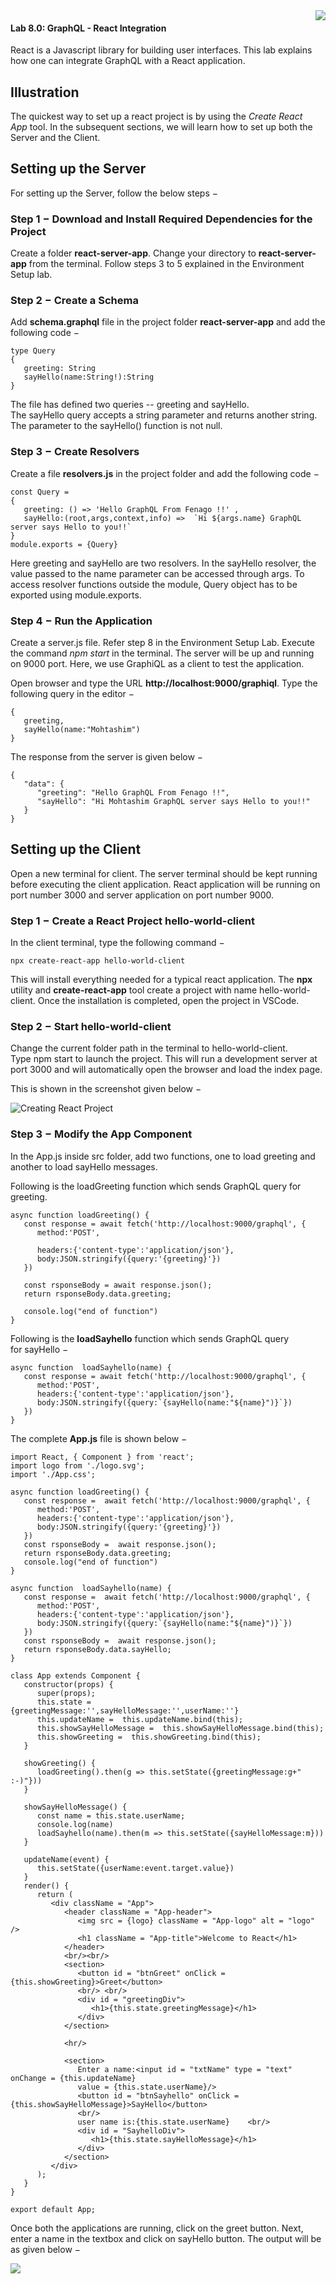 <img align="right" src="./logo.png">

#### Lab 8.0: GraphQL - React Integration


React is a Javascript library for building user interfaces. This lab
explains how one can integrate GraphQL with a React application.

Illustration
------------

The quickest way to set up a react project is by using the *Create React
App* tool. In the subsequent sections, we will learn how to set up both
the Server and the Client.

Setting up the Server
---------------------

For setting up the Server, follow the below steps −

### Step 1 − Download and Install Required Dependencies for the Project

Create a folder **react-server-app**. Change your directory
to **react-server-app** from the terminal. Follow steps 3 to 5 explained
in the Environment Setup lab.

### Step 2 − Create a Schema

Add **schema.graphql** file in the project
folder **react-server-app** and add the following code −

``` {.prettyprint .notranslate .prettyprinted style=""}
type Query
{
   greeting: String
   sayHello(name:String!):String
}
```

The file has defined two queries -- greeting and sayHello.
The sayHello query accepts a string parameter and returns another
string. The parameter to the sayHello() function is not null.

### Step 3 − Create Resolvers

Create a file **resolvers.js** in the project folder and add the
following code −

``` {.prettyprint .notranslate .prettyprinted style=""}
const Query =
{
   greeting: () => 'Hello GraphQL From Fenago !!' ,
   sayHello:(root,args,context,info) =>  `Hi ${args.name} GraphQL server says Hello to you!!`
}
module.exports = {Query}
```

Here greeting and sayHello are two resolvers. In the sayHello resolver,
the value passed to the name parameter can be accessed through args. To
access resolver functions outside the module, Query object has to be
exported using module.exports.

### Step 4 − Run the Application

Create a server.js file. Refer step 8 in the Environment Setup Lab.
Execute the command *npm start* in the terminal. The server will be up
and running on 9000 port. Here, we use GraphiQL as a client to test the
application.

Open browser and type the URL **http://localhost:9000/graphiql**. Type
the following query in the editor −

``` {.prettyprint .notranslate .prettyprinted style=""}
{
   greeting,
   sayHello(name:"Mohtashim")
}
```

The response from the server is given below −

``` {.prettyprint .notranslate .prettyprinted style=""}
{
   "data": {
      "greeting": "Hello GraphQL From Fenago !!",
      "sayHello": "Hi Mohtashim GraphQL server says Hello to you!!"
   }
}
```

Setting up the Client
---------------------

Open a new terminal for client. The server terminal should be kept
running before executing the client application. React application will
be running on port number 3000 and server application on port number
9000.

### Step 1 − Create a React Project hello-world-client

In the client terminal, type the following command −

``` {.result .notranslate}
npx create-react-app hello-world-client
```

This will install everything needed for a typical react application. The
**npx** utility and **create-react-app** tool create a project with name
hello-world-client. Once the installation is completed, open the project
in VSCode.

### Step 2 − Start hello-world-client

Change the current folder path in the terminal to hello-world-client.
Type npm start to launch the project. This will run a development server
at port 3000 and will automatically open the browser and load the index
page.

This is shown in the screenshot given below −

![Creating React Project](./images/creating_react_project.jpg)

### Step 3 − Modify the App Component

In the App.js inside src folder, add two functions, one to load greeting
and another to load sayHello messages.

Following is the loadGreeting function which sends GraphQL query for
greeting.

``` {.prettyprint .notranslate .prettyprinted style=""}
async function loadGreeting() {
   const response = await fetch('http://localhost:9000/graphql', {
      method:'POST',

      headers:{'content-type':'application/json'},
      body:JSON.stringify({query:'{greeting}'})
   })

   const rsponseBody = await response.json();
   return rsponseBody.data.greeting;

   console.log("end of function")
}
```

Following is the **loadSayhello** function which sends GraphQL query
for sayHello −

``` {.prettyprint .notranslate .prettyprinted style=""}
async function  loadSayhello(name) {
   const response = await fetch('http://localhost:9000/graphql', {
      method:'POST',
      headers:{'content-type':'application/json'},
      body:JSON.stringify({query:`{sayHello(name:"${name}")}`})
   })
}
```

The complete **App.js** file is shown below −

``` {.prettyprint .notranslate .prettyprinted style=""}
import React, { Component } from 'react';
import logo from './logo.svg';
import './App.css';

async function loadGreeting() {
   const response =  await fetch('http://localhost:9000/graphql', {
      method:'POST',
      headers:{'content-type':'application/json'},
      body:JSON.stringify({query:'{greeting}'})
   })
   const rsponseBody =  await response.json();
   return rsponseBody.data.greeting;
   console.log("end of function")
}

async function  loadSayhello(name) {
   const response =  await fetch('http://localhost:9000/graphql', {
      method:'POST',
      headers:{'content-type':'application/json'},
      body:JSON.stringify({query:`{sayHello(name:"${name}")}`})
   })
   const rsponseBody =  await response.json();
   return rsponseBody.data.sayHello;
}

class App extends Component {
   constructor(props) {
      super(props);
      this.state =  {greetingMessage:'',sayHelloMessage:'',userName:''}
      this.updateName =  this.updateName.bind(this);
      this.showSayHelloMessage =  this.showSayHelloMessage.bind(this);
      this.showGreeting =  this.showGreeting.bind(this);
   }
   
   showGreeting() {
      loadGreeting().then(g => this.setState({greetingMessage:g+" :-)"}))
   }
   
   showSayHelloMessage() {
      const name = this.state.userName;
      console.log(name)
      loadSayhello(name).then(m => this.setState({sayHelloMessage:m}))
   }
   
   updateName(event) {
      this.setState({userName:event.target.value})
   }
   render() {
      return (
         <div className = "App">
            <header className = "App-header">
               <img src = {logo} className = "App-logo" alt = "logo" />
               <h1 className = "App-title">Welcome to React</h1>
            </header>
            <br/><br/>
            <section>
               <button id = "btnGreet" onClick = {this.showGreeting}>Greet</button>
               <br/> <br/>
               <div id = "greetingDiv">
                  <h1>{this.state.greetingMessage}</h1>
               </div>
            </section>
            
            <hr/>
            
            <section>
               Enter a name:<input id = "txtName" type = "text" onChange = {this.updateName}
               value = {this.state.userName}/>
               <button id = "btnSayhello" onClick = {this.showSayHelloMessage}>SayHello</button>
               <br/>
               user name is:{this.state.userName}    <br/>
               <div id = "SayhelloDiv">
                  <h1>{this.state.sayHelloMessage}</h1>
               </div>
            </section>
         </div>
      );
   }
}

export default App;
```

Once both the applications are running, click on the greet button. Next,
enter a name in the textbox and click on sayHello button. The output
will be as given below −

![](./images/react_output_hello_graphql.jpg)

